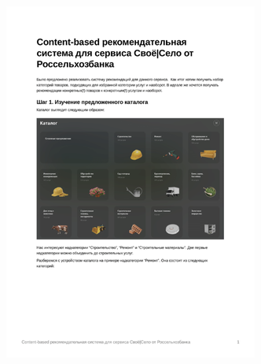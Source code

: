 ![alt text](https://github.com/MeganJard/RSHB_Project_Bogdanov_Jaroslav/blob/main/Content-based%20рекомендательная%20система%20для%20сервиса%20fbb23b8a6f7f435d937b5624b6f0cfa2/Content-based%20рекомендательная%20система%20для%20сервиса%20fbb23b8a6f7f435d937b5624b6f0cfa2-1.png)
